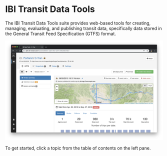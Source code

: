 # IBI Transit Data Tools

The IBI Transit Data Tools suite provides web-based tools for creating, managing, evaluating, and publishing transit data, specifically data stored in the General Transit Feed Specification (GTFS) format.

![screenshot](img/feed-profile.png)

To get started, click a topic from the table of contents on the left pane.
